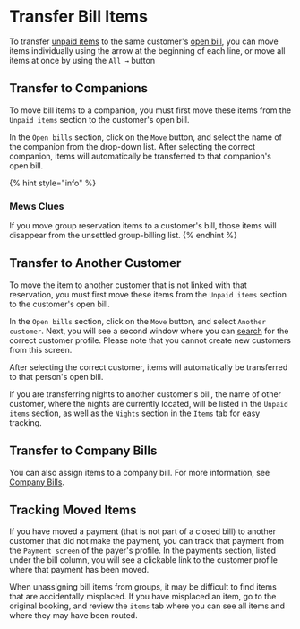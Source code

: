 # Transfer Bill Items

To transfer [unpaid items](unpaid-items.md) to the same customer's [open bill](open-bills.md), you can move items individually using the arrow at the beginning of each line, or move all items at once by using the `All →` button

## Transfer to Companions

To move bill items to a companion, you must first move these items from the `Unpaid items` section to the customer's open bill.

In the `Open bills` section, click on the `Move` button, and select the name of the companion from the drop-down list. After selecting the correct companion, items will automatically be transferred to that companion's open bill.

{% hint style="info" %}
### Mews Clues

If you move group reservation items to a customer's bill, those items will disappear from the unsettled group-billing list.
{% endhint %}

## Transfer to Another Customer

To move the item to another customer that is not linked with that reservation, you must first move these items from the `Unpaid items` section to the customer's open bill.

In the `Open bills` section, click on the `Move` button, and select `Another customer`. Next, you will see a second window where you can [search](../../../mews-dashboard/dashboard-header/search-function.md) for the correct customer profile. Please note that you cannot create new customers from this screen.

After selecting the correct customer, items will automatically be transferred to that person's open bill.

If you are transferring nights to another customer's bill, the name of other customer, where the nights are currently located, will be listed in the `Unpaid items` section, as well as the `Nights` section in the `Items` tab for easy tracking.

## Transfer to Company Bills

You can also assign items to a company bill. For more information, see [Company Bills](https://mews-systems.gitbook.io/guide/commander/profiles/customer-profile/billing/company-bills). 

## Tracking Moved Items

If you have moved a payment \(that is not part of a closed bill\) to another customer that did not make the payment, you can track that payment from the `Payment screen` of the payer's profile. In the payments section, listed under the bill column, you will see a clickable link to the customer profile where that payment has been moved.

When unassigning bill items from groups, it may be difficult to find items that are accidentally misplaced. If you have misplaced an item, go to the original booking, and review the `items` tab where you can see all items and where they may have been routed.

